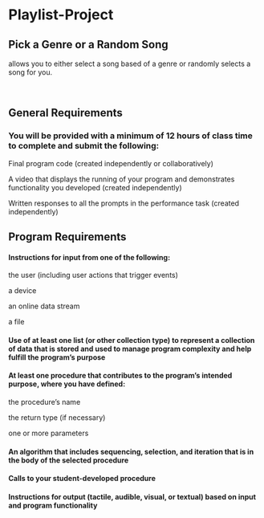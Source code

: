 # Playlist-Project
<h2>Pick a Genre or a Random Song</h2>
<p>allows you to either select a song based of a genre or randomly selects a song for you.<p>
<br>
<h2>General Requirements</h2>
<h3>You will be provided with a minimum of 12 hours of class time to complete and submit the following:</h3>
<p>Final program code (created independently or collaboratively)</p>
<p>A video that displays the running of your program and demonstrates functionality you developed (created independently)</p>
<p>Written responses to all the prompts in the performance task (created independently)</p>

<h3></h3>

<h2>Program Requirements</h2>
<h4>Instructions for input from one of the following:</h4>
<p>the user (including user actions that trigger events)</p>
<p>a device</p>
<p>an online data stream</p>
<p>a file</p>
<h4>Use of at least one list (or other collection type) to represent a collection of data that is stored and used to manage program complexity and help fulfill the program’s purpose</h4>
<h4>At least one procedure that contributes to the program’s intended purpose, where you have defined:</h4>
<p>the procedure’s name</p>
<p>the return type (if necessary)</p>
<p>one or more parameters</p>
<h4>An algorithm that includes sequencing, selection, and iteration that is in the body of the selected procedure</h4>
<h4>Calls to your student-developed procedure</h4>
<h4>Instructions for output (tactile, audible, visual, or textual) based on input and
program functionality</h4>
